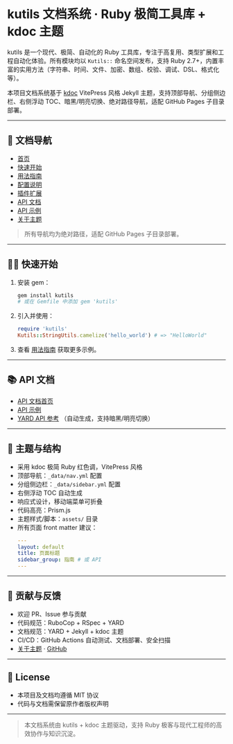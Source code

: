 # kutils 文档系统 · Ruby 极简工具库 + kdoc 主题

kutils 是一个现代、极简、自动化的 Ruby 工具库，专注于高复用、类型扩展和工程自动化体验。所有模块均以 `Kutils::` 命名空间发布，支持 Ruby 2.7+，内置丰富的实用方法（字符串、时间、文件、加密、数组、校验、调试、DSL、格式化等）。

本项目文档系统基于 [kdoc](https://github.com/kevin197011/kdoc) VitePress 风格 Jekyll 主题，支持顶部导航、分组侧边栏、右侧浮动 TOC、暗黑/明亮切换、绝对路径导航，适配 GitHub Pages 子目录部署。

---

## 🚀 文档导航
- [首页](/)
- [快速开始](/guide/)
- [用法指南](/guide/)
- [配置说明](/guide/config/)
- [插件扩展](/guide/plugins/)
- [API 文档](/api/)
- [API 示例](/api/example/)
- [关于主题](/about/)

> 所有导航均为绝对路径，适配 GitHub Pages 子目录部署。

---

## 🧑‍💻 快速开始

1. 安装 gem：
   ```sh
   gem install kutils
   # 或在 Gemfile 中添加 gem 'kutils'
   ```
2. 引入并使用：
   ```ruby
   require 'kutils'
   Kutils::StringUtils.camelize('hello_world') # => "HelloWorld"
   ```
3. 查看 [用法指南](/guide/) 获取更多示例。

---

## 📚 API 文档
- [API 文档首页](/api/)
- [API 示例](/api/example/)
- [YARD API 参考](/yardoc/)  （自动生成，支持暗黑/明亮切换）

---

## 🎨 主题与结构
- 采用 kdoc 极简 Ruby 红色调，VitePress 风格
- 顶部导航：`_data/nav.yml` 配置
- 分组侧边栏：`_data/sidebar.yml` 配置
- 右侧浮动 TOC 自动生成
- 响应式设计，移动端菜单可折叠
- 代码高亮：Prism.js
- 主题样式/脚本：`assets/` 目录
- 所有页面 front matter 建议：
  ```yaml
  ---
  layout: default
  title: 页面标题
  sidebar_group: 指南 # 或 API
  ---
  ```

---

## 🤝 贡献与反馈
- 欢迎 PR、Issue 参与贡献
- 代码规范：RuboCop + RSpec + YARD
- 文档规范：YARD + Jekyll + kdoc 主题
- CI/CD：GitHub Actions 自动测试、文档部署、安全扫描
- [关于主题](/about/) · [GitHub](https://github.com/你的仓库)

---

## 📄 License

- 本项目及文档均遵循 MIT 协议
- 代码与文档需保留原作者版权声明

---

> 本文档系统由 kutils + kdoc 主题驱动，支持 Ruby 极客与现代工程师的高效协作与知识沉淀。
